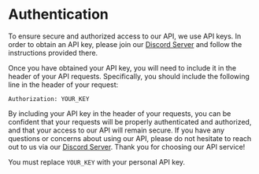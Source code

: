 # Authentication

To ensure secure and authorized access to our API, we use API keys. In order to obtain an API key, please join our [Discord Server](https://walkaisa.dev/discord) and follow the instructions provided there.

Once you have obtained your API key, you will need to include it in the header of your API requests. Specifically, you should include the following line in the header of your request:

`Authorization: YOUR_KEY`

By including your API key in the header of your requests, you can be confident that your requests will be properly authenticated and authorized, and that your access to our API will remain secure. If you have any questions or concerns about using our API, please do not hesitate to reach out to us via our [Discord Server](https://walkaisa.dev/discord). Thank you for choosing our API service!

<aside class="notice">
You must replace <code>YOUR_KEY</code> with your personal API key.
</aside>
